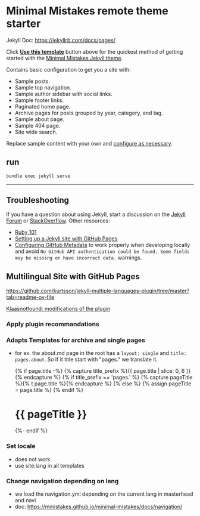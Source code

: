 # Minimal Mistakes remote theme starter

Jekyll Doc: https://jekyllrb.com/docs/pages/

Click [**Use this template**](https://github.com/mmistakes/mm-github-pages-starter/generate) button above for the quickest method of getting started with the [Minimal Mistakes Jekyll theme](https://github.com/mmistakes/minimal-mistakes).

Contains basic configuration to get you a site with:

- Sample posts.
- Sample top navigation.
- Sample author sidebar with social links.
- Sample footer links.
- Paginated home page.
- Archive pages for posts grouped by year, category, and tag.
- Sample about page.
- Sample 404 page.
- Site wide search.

Replace sample content with your own and [configure as necessary](https://mmistakes.github.io/minimal-mistakes/docs/configuration/).

## run

```bash
bundle exec jekyll serve
```

---

## Troubleshooting

If you have a question about using Jekyll, start a discussion on the [Jekyll Forum](https://talk.jekyllrb.com/) or [StackOverflow](https://stackoverflow.com/questions/tagged/jekyll). Other resources:

- [Ruby 101](https://jekyllrb.com/docs/ruby-101/)
- [Setting up a Jekyll site with GitHub Pages](https://jekyllrb.com/docs/github-pages/)
- [Configuring GitHub Metadata](https://github.com/jekyll/github-metadata/blob/master/docs/configuration.md#configuration) to work properly when developing locally and avoid `No GitHub API authentication could be found. Some fields may be missing or have incorrect data.` warnings.

## Multilingual Site with GitHub Pages

https://github.com/kurtsson/jekyll-multiple-languages-plugin/tree/master?tab=readme-ov-file


[Klaasnotfound: modifications of the plugin](https://www.klaasnotfound.com/2017/02/16/proper-multilingual-site-with-github-pages-and-jekyll/)

### Apply plugin recommandations

### Adapts Templates for archive and single pages

- for ex. the about.md page in the root has a `layout: single` and `title: pages.about`. So if it title start with "pages." we translate it.

  {% if page.title -%}
    {% capture title_prefix %}{{ page.title | slice: 0, 6 }}{% endcapture %}
    {% if title_prefix == 'pages.' %}
      {% capture pageTitle %}{% t page.title %}{% endcapture %}
    {% else %}
      {% assign pageTitle = page.title %}
    {% endif %}
    <h1 id="page-title" class="page__title"{% if site.lang %} lang="{{ site.lang }}"{% endif %}>{{ pageTitle }}</h1>
  {%- endif %}

### Set locale

- does not work
- use site.lang in all templates

### Change navigation depending on lang

- we load the navigation.yml depending on the current lang in masterhead and navi
- doc: https://mmistakes.github.io/minimal-mistakes/docs/navigation/
